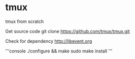 # tmux
tmux from scratch

Get source code
git clone https://github.com/tmux/tmux.git

Check for dependency
http://libevent.org

'''console
./configure && make
sudo make install
'''
